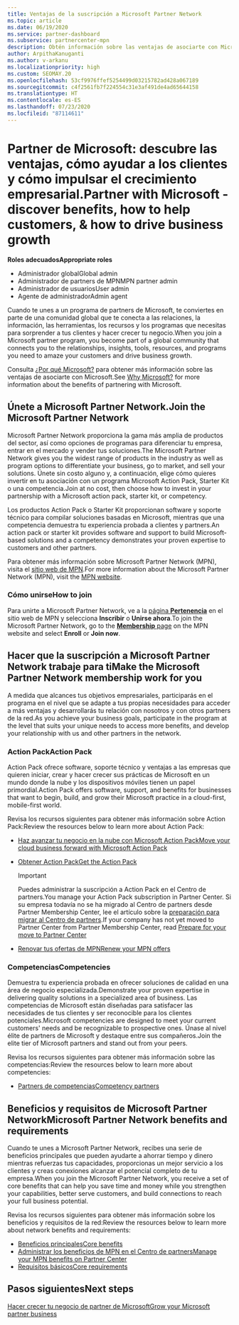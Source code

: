 ```yaml
---
title: Ventajas de la suscripción a Microsoft Partner Network
ms.topic: article
ms.date: 06/19/2020
ms.service: partner-dashboard
ms.subservice: partnercenter-mpn
description: Obtén información sobre las ventajas de asociarte con Microsoft, incluidas las opciones de Microsoft Action Pack, las competencias y los programas para diferenciar tu negocio, sacarlo al mercado y vender tus soluciones.
author: ArpithaKanuganti
ms.author: v-arkanu
ms.localizationpriority: high
ms.custom: SEOMAY.20
ms.openlocfilehash: 53cf9976ffef5254499d03215782ad428a067189
ms.sourcegitcommit: c4f2561fb7f224554c31e3af491de4ad65644158
ms.translationtype: HT
ms.contentlocale: es-ES
ms.lasthandoff: 07/23/2020
ms.locfileid: "87114611"
---
```

# <a name="partner-with-microsoft---discover-benefits-how-to-help-customers--how-to-drive-business-growth"></a><span data-ttu-id="97f4e-103">Partner de Microsoft: descubre las ventajas, cómo ayudar a los clientes y cómo impulsar el crecimiento empresarial.</span><span class="sxs-lookup"><span data-stu-id="97f4e-103">Partner with Microsoft - discover benefits, how to help customers, & how to drive business growth</span></span>

<span data-ttu-id="97f4e-104">**Roles adecuados**</span><span class="sxs-lookup"><span data-stu-id="97f4e-104">**Appropriate roles**</span></span>

- <span data-ttu-id="97f4e-105">Administrador global</span><span class="sxs-lookup"><span data-stu-id="97f4e-105">Global admin</span></span>
- <span data-ttu-id="97f4e-106">Administrador de partners de MPN</span><span class="sxs-lookup"><span data-stu-id="97f4e-106">MPN partner admin</span></span>
- <span data-ttu-id="97f4e-107">Administrador de usuarios</span><span class="sxs-lookup"><span data-stu-id="97f4e-107">User admin</span></span>
- <span data-ttu-id="97f4e-108">Agente de administrador</span><span class="sxs-lookup"><span data-stu-id="97f4e-108">Admin agent</span></span>

<span data-ttu-id="97f4e-109">Cuando te unes a un programa de partners de Microsoft, te conviertes en parte de una comunidad global que te conecta a las relaciones, la información, las herramientas, los recursos y los programas que necesitas para sorprender a tus clientes y hacer crecer tu negocio.</span><span class="sxs-lookup"><span data-stu-id="97f4e-109">When you join a Microsoft partner program, you become part of a global community that connects you to the relationships, insights, tools, resources, and programs you need to amaze your customers and drive business growth.</span></span>

<span data-ttu-id="97f4e-110">Consulta [¿Por qué Microsoft?](https://partner.microsoft.com/business-opportunities/why-microsoft) para obtener más información sobre las ventajas de asociarte con Microsoft.</span><span class="sxs-lookup"><span data-stu-id="97f4e-110">See [Why Microsoft?](https://partner.microsoft.com/business-opportunities/why-microsoft) for more information about the benefits of partnering with Microsoft.</span></span>

## <a name="join-the-microsoft-partner-network"></a><span data-ttu-id="97f4e-111">Únete a Microsoft Partner Network.</span><span class="sxs-lookup"><span data-stu-id="97f4e-111">Join the Microsoft Partner Network</span></span>

<span data-ttu-id="97f4e-112">Microsoft Partner Network proporciona la gama más amplia de productos del sector, así como opciones de programas para diferenciar tu empresa, entrar en el mercado y vender tus soluciones.</span><span class="sxs-lookup"><span data-stu-id="97f4e-112">The Microsoft Partner Network gives you the widest range of products in the industry as well as program options to differentiate your business, go to market, and sell your solutions.</span></span> <span data-ttu-id="97f4e-113">Únete sin costo alguno y, a continuación, elige cómo quieres invertir en tu asociación con un programa Microsoft Action Pack, Starter Kit o una competencia.</span><span class="sxs-lookup"><span data-stu-id="97f4e-113">Join at no cost, then choose how to invest in your partnership with a Microsoft action pack, starter kit, or competency.</span></span>

<span data-ttu-id="97f4e-114">Los productos Action Pack o Starter Kit proporcionan software y soporte técnico para compilar soluciones basadas en Microsoft, mientras que una competencia demuestra tu experiencia probada a clientes y partners.</span><span class="sxs-lookup"><span data-stu-id="97f4e-114">An action pack or starter kit provides software and support to build Microsoft-based solutions and a competency demonstrates your proven expertise to customers and other partners.</span></span>

<span data-ttu-id="97f4e-115">Para obtener más información sobre Microsoft Partner Network (MPN), visita el [sitio web de MPN](https://partner.microsoft.com/commercial).</span><span class="sxs-lookup"><span data-stu-id="97f4e-115">For more information about the Microsoft Partner Network (MPN), visit the [MPN website](https://partner.microsoft.com/commercial).</span></span>

### <a name="how-to-join"></a><span data-ttu-id="97f4e-116">Cómo unirse</span><span class="sxs-lookup"><span data-stu-id="97f4e-116">How to join</span></span>

<span data-ttu-id="97f4e-117">Para unirte a Microsoft Partner Network, ve a la [página **Pertenencia**](https://partner.microsoft.com/membership) en el sitio web de MPN y selecciona **Inscribir** o **Unirse ahora**.</span><span class="sxs-lookup"><span data-stu-id="97f4e-117">To join the Microsoft Partner Network, go to the [**Membership** page](https://partner.microsoft.com/membership) on the MPN website and select **Enroll** or **Join now**.</span></span>

## <a name="make-the-microsoft-partner-network-membership-work-for-you"></a><span data-ttu-id="97f4e-118">Hacer que la suscripción a Microsoft Partner Network trabaje para ti</span><span class="sxs-lookup"><span data-stu-id="97f4e-118">Make the Microsoft Partner Network membership work for you</span></span>

<span data-ttu-id="97f4e-119">A medida que alcances tus objetivos empresariales, participarás en el programa en el nivel que se adapte a tus propias necesidades para acceder a más ventajas y desarrollarás tu relación con nosotros y con otros partners de la red.</span><span class="sxs-lookup"><span data-stu-id="97f4e-119">As you achieve your business goals, participate in the program at the level that suits your unique needs to access more benefits, and develop your relationship with us and other partners in the network.</span></span>

### <a name="action-pack"></a><span data-ttu-id="97f4e-120">Action Pack</span><span class="sxs-lookup"><span data-stu-id="97f4e-120">Action Pack</span></span>

<span data-ttu-id="97f4e-121">Action Pack ofrece software, soporte técnico y ventajas a las empresas que quieren iniciar, crear y hacer crecer sus prácticas de Microsoft en un mundo donde la nube y los dispositivos móviles tienen un papel primordial.</span><span class="sxs-lookup"><span data-stu-id="97f4e-121">Action Pack offers software, support, and benefits for businesses that want to begin, build, and grow their Microsoft practice in a cloud-first, mobile-first world.</span></span>

<span data-ttu-id="97f4e-122">Revisa los recursos siguientes para obtener más información sobre Action Pack:</span><span class="sxs-lookup"><span data-stu-id="97f4e-122">Review the resources below to learn more about Action Pack:</span></span>

- [<span data-ttu-id="97f4e-123">Haz avanzar tu negocio en la nube con Microsoft Action Pack</span><span class="sxs-lookup"><span data-stu-id="97f4e-123">Move your cloud business forward with Microsoft Action Pack</span></span>](https://partner.microsoft.com/membership/action-pack)

- [<span data-ttu-id="97f4e-124">Obtener Action Pack</span><span class="sxs-lookup"><span data-stu-id="97f4e-124">Get the Action Pack</span></span>](mpn-get-action-pack.md)
  
    >[!IMPORTANT]
    ><span data-ttu-id="97f4e-125">Puedes administrar la suscripción a Action Pack en el Centro de partners.</span><span class="sxs-lookup"><span data-stu-id="97f4e-125">You manage your Action Pack subscription in Partner Center.</span></span> <span data-ttu-id="97f4e-126">Si su empresa todavía no se ha migrado al Centro de partners desde Partner Membership Center, lee el artículo sobre la [preparación para migrar al Centro de partners](prepare-pmc-pc-migration.md).</span><span class="sxs-lookup"><span data-stu-id="97f4e-126">If your company has not yet moved to Partner Center from Partner Membership Center, read [Prepare for your move to Partner Center](prepare-pmc-pc-migration.md)</span></span>  

- [<span data-ttu-id="97f4e-127">Renovar tus ofertas de MPN</span><span class="sxs-lookup"><span data-stu-id="97f4e-127">Renew your MPN offers</span></span>](renew-mpn-offers.md)

### <a name="competencies"></a><span data-ttu-id="97f4e-128">Competencias</span><span class="sxs-lookup"><span data-stu-id="97f4e-128">Competencies</span></span>

<span data-ttu-id="97f4e-129">Demuestra tu experiencia probada en ofrecer soluciones de calidad en una área de negocio especializada.</span><span class="sxs-lookup"><span data-stu-id="97f4e-129">Demonstrate your proven expertise in delivering quality solutions in a specialized area of business.</span></span> <span data-ttu-id="97f4e-130">Las competencias de Microsoft están diseñadas para satisfacer las necesidades de tus clientes y ser reconocible para los clientes potenciales.</span><span class="sxs-lookup"><span data-stu-id="97f4e-130">Microsoft competencies are designed to meet your current customers' needs and be recognizable to prospective ones.</span></span> <span data-ttu-id="97f4e-131">Únase al nivel élite de partners de Microsoft y destaque entre sus compañeros.</span><span class="sxs-lookup"><span data-stu-id="97f4e-131">Join the elite tier of Microsoft partners and stand out from your peers.</span></span>

<span data-ttu-id="97f4e-132">Revisa los recursos siguientes para obtener más información sobre las competencias:</span><span class="sxs-lookup"><span data-stu-id="97f4e-132">Review the resources below to learn more about competencies:</span></span>

- [<span data-ttu-id="97f4e-133">Partners de competencias</span><span class="sxs-lookup"><span data-stu-id="97f4e-133">Competency partners</span></span>](https://partner.microsoft.com/membership/competencies)

## <a name="microsoft-partner-network-benefits-and-requirements"></a><span data-ttu-id="97f4e-134">Beneficios y requisitos de Microsoft Partner Network</span><span class="sxs-lookup"><span data-stu-id="97f4e-134">Microsoft Partner Network benefits and requirements</span></span>

<span data-ttu-id="97f4e-135">Cuando te unes a Microsoft Partner Network, recibes una serie de beneficios principales que pueden ayudarte a ahorrar tiempo y dinero mientras refuerzas tus capacidades, proporcionas un mejor servicio a los clientes y creas conexiones alcanzar el potencial completo de tu empresa.</span><span class="sxs-lookup"><span data-stu-id="97f4e-135">When you join the Microsoft Partner Network, you receive a set of core benefits that can help you save time and money while you strengthen your capabilities, better serve customers, and build connections to reach your full business potential.</span></span>

<span data-ttu-id="97f4e-136">Revisa los recursos siguientes para obtener más información sobre los beneficios y requisitos de la red:</span><span class="sxs-lookup"><span data-stu-id="97f4e-136">Review the resources below to learn more about network benefits and requirements:</span></span>

- [<span data-ttu-id="97f4e-137">Beneficios principales</span><span class="sxs-lookup"><span data-stu-id="97f4e-137">Core benefits</span></span>](https://partner.microsoft.com/membership/core-benefits#simple-tab-content-1)
- [<span data-ttu-id="97f4e-138">Administrar los beneficios de MPN en el Centro de partners</span><span class="sxs-lookup"><span data-stu-id="97f4e-138">Manage your MPN benefits on Partner Center</span></span>](manage-your-partner-network-benefits.md)
- [<span data-ttu-id="97f4e-139">Requisitos básicos</span><span class="sxs-lookup"><span data-stu-id="97f4e-139">Core requirements</span></span>](https://partner.microsoft.com/membership/core-benefits#simple-tab-content-2)

## <a name="next-steps"></a><span data-ttu-id="97f4e-140">Pasos siguientes</span><span class="sxs-lookup"><span data-stu-id="97f4e-140">Next steps</span></span>

[<span data-ttu-id="97f4e-141">Hacer crecer tu negocio de partner de Microsoft</span><span class="sxs-lookup"><span data-stu-id="97f4e-141">Grow your Microsoft partner business</span></span>](grow-your-business.md)
